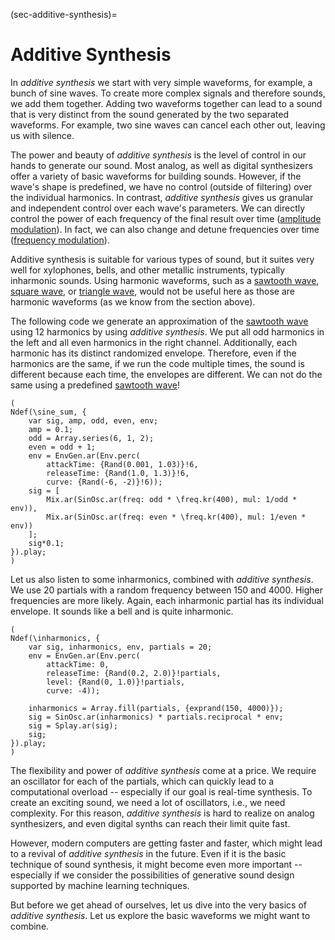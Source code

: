 (sec-additive-synthesis)=
# Additive Synthesis

In *additive synthesis* we start with very simple waveforms, for example, a bunch of sine waves.
To create more complex signals and therefore sounds, we add them together.
Adding two waveforms together can lead to a sound that is very distinct from the sound generated by the two separated waveforms.
For example, two sine waves can cancel each other out, leaving us with silence.

The power and beauty of *additive synthesis* is the level of control in our hands to generate our sound.
Most analog, as well as digital synthesizers offer a variety of basic waveforms for building sounds.
However, if the wave's shape is predefined, we have no control (outside of filtering) over the individual harmonics.
In contrast, *additive synthesis* gives us granular and independent control over each wave's parameters.
We can directly control the power of each frequency of the final result over time ([amplitude modulation](sec-am)).
In fact, we can also change and detune frequencies over time ([frequency modulation](sec-fm)).

Additive synthesis is suitable for various types of sound, but it suites very well for xylophones, bells, and other metallic instruments, typically inharmonic sounds.
Using harmonic waveforms, such as a [sawtooth wave](sec-sawtooth-wave), [square wave](sec-square-wave), or [triangle wave](sec-triangle-wave), would not be useful here as those are harmonic waveforms (as we know from the section above).

The following code we generate an approximation of the [sawtooth wave](sec-sawtooth-wave) using 12 harmonics by using *additive synthesis*.
We put all odd harmonics in the left and all even harmonics in the right channel.
Additionally, each harmonic has its distinct randomized envelope.
Therefore, even if the harmonics are the same, if we run the code multiple times, the sound is different because each time, the envelopes are different.
We can not do the same using a predefined [sawtooth wave](sec-sawtooth-wave)!

```isc
(
Ndef(\sine_sum, {
    var sig, amp, odd, even, env;
    amp = 0.1;
    odd = Array.series(6, 1, 2);
    even = odd + 1;
    env = EnvGen.ar(Env.perc(
        attackTime: {Rand(0.001, 1.03)}!6, 
        releaseTime: {Rand(1.0, 1.3)}!6, 
        curve: {Rand(-6, -2)}!6));
    sig = [
        Mix.ar(SinOsc.ar(freq: odd * \freq.kr(400), mul: 1/odd * env)), 
        Mix.ar(SinOsc.ar(freq: even * \freq.kr(400), mul: 1/even * env))
    ];
    sig*0.1;
}).play;
)
```

Let us also listen to some inharmonics, combined with *additive synthesis*.
We use 20 partials with a random frequency between 150 and 4000.
Higher frequencies are more likely.
Again, each inharmonic partial has its individual envelope.
It sounds like a bell and is quite inharmonic.

```isc
(
Ndef(\inharmonics, {
    var sig, inharmonics, env, partials = 20;
    env = EnvGen.ar(Env.perc(
        attackTime: 0, 
        releaseTime: {Rand(0.2, 2.0)}!partials, 
        level: {Rand(0, 1.0)}!partials, 
        curve: -4));

    inharmonics = Array.fill(partials, {exprand(150, 4000)});
    sig = SinOsc.ar(inharmonics) * partials.reciprocal * env;
    sig = Splay.ar(sig);
    sig;
}).play;
)
```

The flexibility and power of *additive synthesis* come at a price.
We require an oscillator for each of the partials, which can quickly lead to a computational overload -- especially if our goal is real-time synthesis.
To create an exciting sound, we need a lot of oscillators, i.e., we need complexity.
For this reason, *additive synthesis* is hard to realize on analog synthesizers, and even digital synths can reach their limit quite fast.

However, modern computers are getting faster and faster, which might lead to a revival of *additive synthesis* in the future.
Even if it is the basic technique of sound synthesis, it might become even more important -- especially if we consider the possibilities of generative sound design supported by machine learning techniques.

But before we get ahead of ourselves, let us dive into the very basics of *additive synthesis*.
Let us explore the basic waveforms we might want to combine.